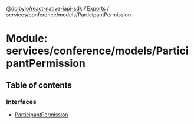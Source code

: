[@dolbyio/react-native-iapi-sdk](../README.md) / [Exports](../modules.md) / services/conference/models/ParticipantPermission

# Module: services/conference/models/ParticipantPermission

## Table of contents

### Interfaces

- [ParticipantPermission](../interfaces/services_conference_models_ParticipantPermission.ParticipantPermission.md)
